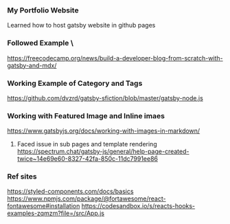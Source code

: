 ### My Portfolio Website

Learned how to host gatsby website in github pages

### Followed Example \
https://freecodecamp.org/news/build-a-developer-blog-from-scratch-with-gatsby-and-mdx/

### Working Example of Category and Tags
https://github.com/dvzrd/gatsby-sfiction/blob/master/gatsby-node.js

### Working with Featured Image and Inline imaes 
https://www.gatsbyjs.org/docs/working-with-images-in-markdown/

1. Faced issue in sub pages and template rendering \
https://spectrum.chat/gatsby-js/general/help-page-created-twice~14e69e60-8327-42fa-850c-11dc7991ee86

### Ref sites
https://styled-components.com/docs/basics
https://www.npmjs.com/package/@fortawesome/react-fontawesome#installation
https://codesandbox.io/s/reacts-hooks-examples-zqmzm?file=/src/App.js
